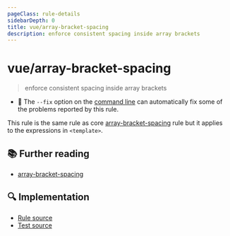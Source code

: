 ```yaml
---
pageClass: rule-details
sidebarDepth: 0
title: vue/array-bracket-spacing
description: enforce consistent spacing inside array brackets
---
```

# vue/array-bracket-spacing
> enforce consistent spacing inside array brackets

- :wrench: The `--fix` option on the [command line](https://eslint.org/docs/user-guide/command-line-interface#fixing-problems) can automatically fix some of the problems reported by this rule.

This rule is the same rule as core [array-bracket-spacing] rule but it applies to the expressions in `<template>`.

## :books: Further reading

- [array-bracket-spacing]

[array-bracket-spacing]: https://eslint.org/docs/rules/array-bracket-spacing

## :mag: Implementation

- [Rule source](https://github.com/vuejs/eslint-plugin-vue/blob/master/lib/rules/array-bracket-spacing.js)
- [Test source](https://github.com/vuejs/eslint-plugin-vue/blob/master/tests/lib/rules/array-bracket-spacing.js)
